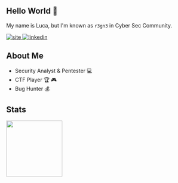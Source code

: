 ## Hello World :tada:
My name is Luca, but I'm known as ``r3gn3`` in Cyber Sec Community.

<a href="https://lucaribeiro.me/" target="_blank">
  <img src=https://img.shields.io/badge/-lucaribeiro.me-212121?&?style=plastic&logo=react&logoColor=white alt=site />
</a>
<a href="https://linkedin.com/in/luca-ribeiro" target="_blank">
  <img src=https://img.shields.io/badge/linkedin-%231E77B5.svg?&style=plastic&logo=linkedin&logoColor=white alt=linkedin  />
</a>    

## About Me
- Security Analyst & Pentester :computer: 
- CTF Player :trophy: :video_game:
- Bug Hunter :moneybag:

## Stats
<div>
  <img height="150px" src="https://github-readme-stats.vercel.app/api/top-langs/?username=LucaRibeiro&layout=compact&hide=c&theme=synthwave&hide_border=true"/>
</div>
